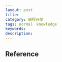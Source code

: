 ```yaml
---
layout: post
title: 
category: 编程开发
tags: normal　knowledge
keywords: 
description: 
---
```



## Reference
